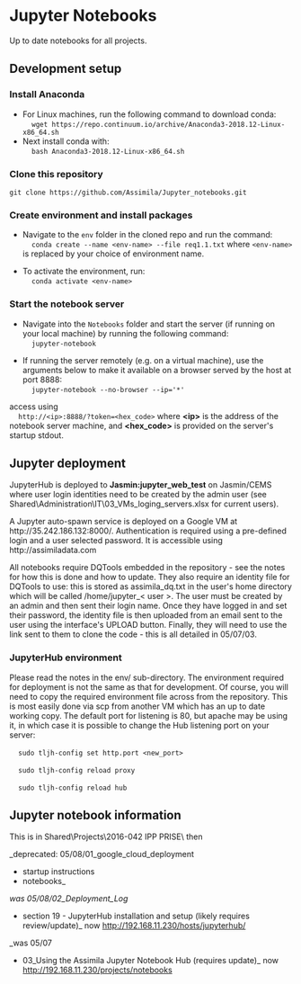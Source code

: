 # Jupyter Notebooks #
Up to date notebooks for all projects.
## Development setup ##
### Install Anaconda ###
- For Linux machines, run the following command to download conda:\
&nbsp;&nbsp;&nbsp;&nbsp;``` wget https://repo.continuum.io/archive/Anaconda3-2018.12-Linux-x86_64.sh ```
- Next install conda with:\
&nbsp;&nbsp;&nbsp;&nbsp;``` bash Anaconda3-2018.12-Linux-x86_64.sh ```

### Clone this repository ###
	git clone https://github.com/Assimila/Jupyter_notebooks.git 

### Create environment and install packages ###
- Navigate to the ```env``` folder in the cloned repo and run the command:\
&nbsp;&nbsp;&nbsp;&nbsp;```conda create --name <env-name> --file req1.1.txt```
where ```<env-name>``` is replaced by your choice of environment name.

- To activate the environment, run:\
&nbsp;&nbsp;&nbsp;&nbsp;```conda activate <env-name> ```

### Start the notebook server ###
- Navigate into the ```Notebooks``` folder and start the server (if running on your local machine) by running the following command:\
&nbsp;&nbsp;&nbsp;&nbsp;```jupyter-notebook```
  
- If running the server remotely (e.g. on a virtual machine), use the arguments below to make it available on a browser served by the host at port 8888:\
&nbsp;&nbsp;&nbsp;&nbsp;```jupyter-notebook --no-browser --ip='*' ```

access using\
&nbsp;&nbsp;&nbsp;&nbsp;```http://<ip>:8888/?token=<hex_code>```
where __\<ip>__ is the address of the notebook server machine, and __<hex_code>__ is provided on the server's startup stdout.

## Jupyter deployment ##
JupyterHub is deployed to **Jasmin:jupyter_web_test** on Jasmin/CEMS where user login identities need to be created by the admin user (see Shared\Administration\IT\03_VMs_loging_servers.xlsx for current users).
<p>A Jupyter auto-spawn service is deployed on a Google VM at http://35.242.186.132:8000/. Authentication is required using a pre-defined login and a user selected password. It is accessible using http://assimiladata.com</p>
<p>All notebooks require DQTools embedded in the repository - see the notes for how this is done and how to update. They also require an identity file for DQTools to use: this is stored as assimila_dq.txt in the user's home directory which will be called /home/jupyter_< user >. The user must be created by an admin and then sent their login name. Once they have logged in and set their password, the identity file is then uploaded from an email sent to the user using the interface's UPLOAD button. Finally, they will need to use the link sent to them to clone the code - this is all detailed in 05/07/03.<i>
</i></p>

### JupyterHub environment ###
Please read the notes in the env/ sub-directory. The environment required for deployment is not the same as that for development.
Of course, you will need to copy the required environment file across from the repository. This is most easily done via scp from another VM which has an up to date working copy.
The default port for listening is 80, but apache may be using it, in which case it is possible to change the Hub listening port on your server:

&nbsp;&nbsp;&nbsp;&nbsp;```sudo tljh-config set http.port <new_port>```

&nbsp;&nbsp;&nbsp;&nbsp;```sudo tljh-config reload proxy```

&nbsp;&nbsp;&nbsp;&nbsp;```sudo tljh-config reload hub```

## Jupyter notebook information ##
This is in Shared\Projects\2016-042 IPP PRISE\ then

_deprecated: 05/08/01_google_cloud_deployment
* startup instructions
* notebooks_

_was 05/08/02_Deployment_Log_<latest>
* section 19 - JupyterHub installation and setup (likely requires review/update)_
now http://192.168.11.230/hosts/jupyterhub/
	
_was 05/07
* 03_Using the Assimila Jupyter Notebook Hub (requires update)_
now http://192.168.11.230/projects/notebooks
